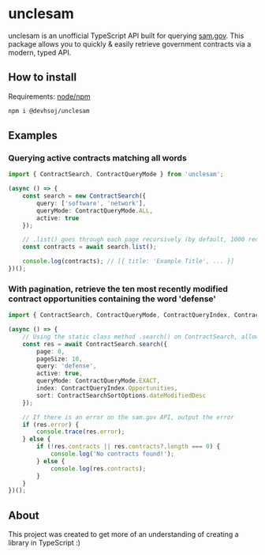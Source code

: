 # unclesam
unclesam is an unofficial TypeScript API built for querying [sam.gov](https://sam.gov). This package allows you to quickly & easily retrieve government contracts via a modern, typed API.

## How to install
Requirements: [node/npm](https://nodejs.org/)

```sh
npm i @devhsoj/unclesam
```

## Examples
### Querying active contracts matching all words
```ts
import { ContractSearch, ContractQueryMode } from 'unclesam';

(async () => {
    const search = new ContractSearch({
        query: ['software', 'network'],
        queryMode: ContractQueryMode.ALL,
        active: true
    });

    // .list() goes through each page recursively (by default, 1000 records at a time) and returns an array of Contract objects
    const contracts = await search.list();

    console.log(contracts); // [{ title: 'Example Title', ... }]
})();
```

### With pagination, retrieve the ten most recently modified contract opportunities containing the word 'defense'

```ts
import { ContractSearch, ContractQueryMode, ContractQueryIndex, ContractSearchSortOptions } from 'unclesam';

(async () => {
    // Using the static class method .search() on ContractSearch, allows you to directly interface with the sam.gov paginated API
    const res = await ContractSearch.search({
        page: 0,
        pageSize: 10,
        query: 'defense',
        active: true,
        queryMode: ContractQueryMode.EXACT,
        index: ContractQueryIndex.Opportunities,
        sort: ContractSearchSortOptions.dateModifiedDesc
    });

    // If there is an error on the sam.gov API, output the error
    if (res.error) {
        console.trace(res.error);
    } else {
        if (!res.contracts || res.contracts?.length === 0) {
            console.log('No contracts found!');
        } else {
            console.log(res.contracts);
        }
    }
})();
```

## About

This project was created to get more of an understanding of creating a library in TypeScript :)
